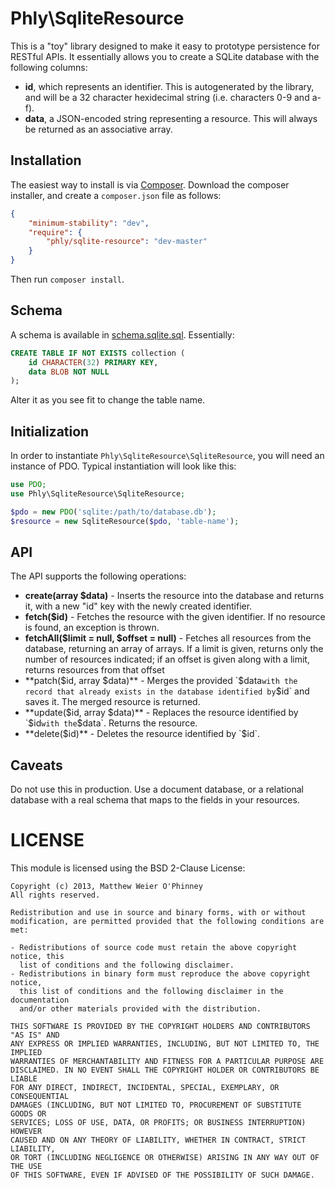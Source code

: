 Phly\SqliteResource
===================

This is a "toy" library designed to make it easy to prototype persistence for
RESTful APIs. It essentially allows you to create a SQLite database with the
following columns:

- **id**, which represents an identifier. This is autogenerated by the library,
  and will be a 32 character hexidecimal string (i.e. characters 0-9 and a-f).
- **data**, a JSON-encoded string representing a resource. This will always be
  returned as an associative array.

Installation
------------

The easiest way to install is via [Composer](http://getcomposer.org). Download
the composer installer, and create a `composer.json` file as follows:

```json
{
    "minimum-stability": "dev",
    "require": {
        "phly/sqlite-resource": "dev-master"
    }
}
```

Then run `composer install`.

Schema
------

A schema is available in [schema.sqlite.sql](schema.sqlite.sql). Essentially:

```sql
CREATE TABLE IF NOT EXISTS collection (
    id CHARACTER(32) PRIMARY KEY,
    data BLOB NOT NULL
);
```

Alter it as you see fit to change the table name.

Initialization
--------------

In order to instantiate `Phly\SqliteResource\SqliteResource`, you will need an
instance of PDO. Typical instantiation will look like this:

```php
use PDO;
use Phly\SqliteResource\SqliteResource;

$pdo = new PDO('sqlite:/path/to/database.db');
$resource = new SqliteResource($pdo, 'table-name');
```

API
---

The API supports the following operations:

- **create(array $data)** - Inserts the resource into the database and returns
  it, with a new "id" key with the newly created identifier.
- **fetch($id)** - Fetches the resource with the given identifier. If no
  resource is found, an exception is thrown.
- **fetchAll($limit = null, $offset = null)** - Fetches all resources from the
  database, returning an array of arrays. If a limit is given, returns only the
  number of resources indicated; if an offset is given along with a limit,
  returns resources from that offset
- **patch($id, array $data)** - Merges the provided `$data` with the record that
  already exists in the database identified by `$id` and saves it. The merged
  resource is returned.
- **update($id, array $data)** - Replaces the resource identified by `$id` with
  the `$data`. Returns the resource.
- **delete($id)** - Deletes the resource identified by `$id`.

Caveats
-------

Do not use this in production. Use a document database, or a relational database
with a real schema that maps to the fields in your resources.

LICENSE
=======

This module is licensed using the BSD 2-Clause License:

```
Copyright (c) 2013, Matthew Weier O'Phinney
All rights reserved.

Redistribution and use in source and binary forms, with or without
modification, are permitted provided that the following conditions are met:

- Redistributions of source code must retain the above copyright notice, this
  list of conditions and the following disclaimer.
- Redistributions in binary form must reproduce the above copyright notice,
  this list of conditions and the following disclaimer in the documentation
  and/or other materials provided with the distribution.

THIS SOFTWARE IS PROVIDED BY THE COPYRIGHT HOLDERS AND CONTRIBUTORS "AS IS" AND
ANY EXPRESS OR IMPLIED WARRANTIES, INCLUDING, BUT NOT LIMITED TO, THE IMPLIED
WARRANTIES OF MERCHANTABILITY AND FITNESS FOR A PARTICULAR PURPOSE ARE
DISCLAIMED. IN NO EVENT SHALL THE COPYRIGHT HOLDER OR CONTRIBUTORS BE LIABLE
FOR ANY DIRECT, INDIRECT, INCIDENTAL, SPECIAL, EXEMPLARY, OR CONSEQUENTIAL
DAMAGES (INCLUDING, BUT NOT LIMITED TO, PROCUREMENT OF SUBSTITUTE GOODS OR
SERVICES; LOSS OF USE, DATA, OR PROFITS; OR BUSINESS INTERRUPTION) HOWEVER
CAUSED AND ON ANY THEORY OF LIABILITY, WHETHER IN CONTRACT, STRICT LIABILITY,
OR TORT (INCLUDING NEGLIGENCE OR OTHERWISE) ARISING IN ANY WAY OUT OF THE USE
OF THIS SOFTWARE, EVEN IF ADVISED OF THE POSSIBILITY OF SUCH DAMAGE.
```
